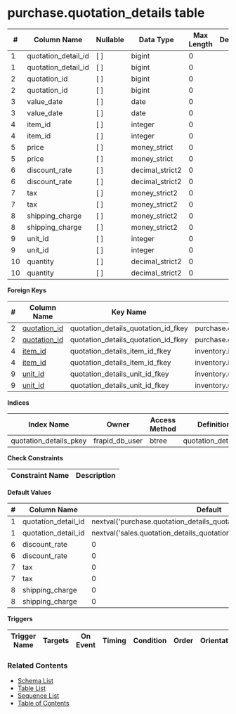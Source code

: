 # purchase.quotation_details table



| # | Column Name | Nullable | Data Type | Max Length | Description |
| --- | --- | --- | --- | --- | --- |
| 1 | quotation_detail_id | [ ] | bigint | 0 |  |
| 1 | quotation_detail_id | [ ] | bigint | 0 |  |
| 2 | quotation_id | [ ] | bigint | 0 |  |
| 2 | quotation_id | [ ] | bigint | 0 |  |
| 3 | value_date | [ ] | date | 0 |  |
| 3 | value_date | [ ] | date | 0 |  |
| 4 | item_id | [ ] | integer | 0 |  |
| 4 | item_id | [ ] | integer | 0 |  |
| 5 | price | [ ] | money_strict | 0 |  |
| 5 | price | [ ] | money_strict | 0 |  |
| 6 | discount_rate | [ ] | decimal_strict2 | 0 |  |
| 6 | discount_rate | [ ] | decimal_strict2 | 0 |  |
| 7 | tax | [ ] | money_strict2 | 0 |  |
| 7 | tax | [ ] | money_strict2 | 0 |  |
| 8 | shipping_charge | [ ] | money_strict2 | 0 |  |
| 8 | shipping_charge | [ ] | money_strict2 | 0 |  |
| 9 | unit_id | [ ] | integer | 0 |  |
| 9 | unit_id | [ ] | integer | 0 |  |
| 10 | quantity | [ ] | decimal_strict2 | 0 |  |
| 10 | quantity | [ ] | decimal_strict2 | 0 |  |



**Foreign Keys**

| # | Column Name | Key Name | References |
| --- | --- | --- | --- |
| 2 | [quotation_id](../purchase/quotations.md) | quotation_details_quotation_id_fkey | purchase.quotations.quotation_id |
| 2 | [quotation_id](../purchase/quotations.md) | quotation_details_quotation_id_fkey | purchase.quotations.quotation_id |
| 4 | [item_id](../inventory/items.md) | quotation_details_item_id_fkey | inventory.items.item_id |
| 4 | [item_id](../inventory/items.md) | quotation_details_item_id_fkey | inventory.items.item_id |
| 9 | [unit_id](../inventory/units.md) | quotation_details_unit_id_fkey | inventory.units.unit_id |
| 9 | [unit_id](../inventory/units.md) | quotation_details_unit_id_fkey | inventory.units.unit_id |



**Indices**

| Index Name | Owner | Access Method | Definition | Description |
| --- | --- | --- | --- | --- |
| quotation_details_pkey | frapid_db_user | btree | quotation_detail_id |  |



**Check Constraints**

| Constraint Name | Description |
| --- | --- |



**Default Values**

| # | Column Name | Default |
| --- | --- | --- |
| 1 | quotation_detail_id | nextval('purchase.quotation_details_quotation_detail_id_seq'::regclass) |
| 1 | quotation_detail_id | nextval('sales.quotation_details_quotation_detail_id_seq'::regclass) |
| 6 | discount_rate | 0 |
| 6 | discount_rate | 0 |
| 7 | tax | 0 |
| 7 | tax | 0 |
| 8 | shipping_charge | 0 |
| 8 | shipping_charge | 0 |


**Triggers**

| Trigger Name | Targets | On Event | Timing | Condition | Order | Orientation | Description |
| --- | --- | --- | --- | --- | --- | --- | --- |


### Related Contents
* [Schema List](../../schemas.md)
* [Table List](../../tables.md)
* [Sequence List](../../sequences.md)
* [Table of Contents](../../README.md)
